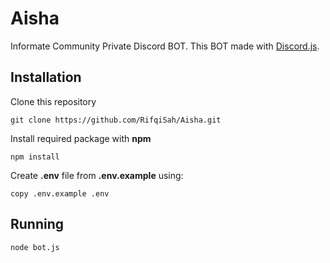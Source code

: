 # Aisha
Informate Community Private Discord BOT. This BOT made with [Discord.js](https://github.com/discordjs/discord.js/).

## Installation
Clone this repository
```
git clone https://github.com/RifqiSah/Aisha.git
```

Install required package with **npm**
```
npm install
```

Create **.env** file from **.env.example** using:
```
copy .env.example .env
```

## Running
```
node bot.js
```